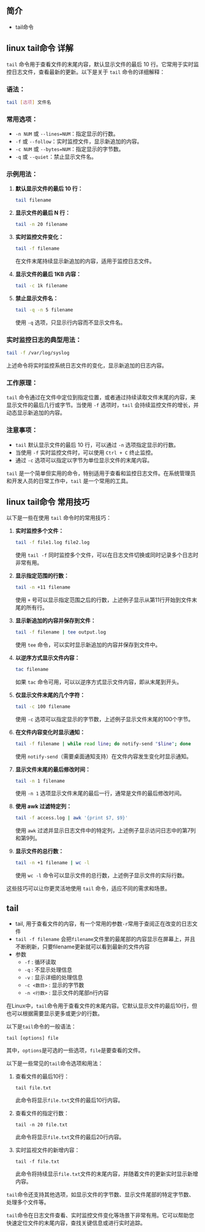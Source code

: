 ## 简介

+ tail命令

## linux tail命令 详解

`tail` 命令用于查看文件的末尾内容，默认显示文件的最后 10 行。它常用于实时监控日志文件，查看最新的更新。以下是关于 `tail` 命令的详细解释：

### 语法：

```bash
tail [选项] 文件名
```

### 常用选项：

- `-n NUM` 或 `--lines=NUM`：指定显示的行数。
- `-f` 或 `--follow`：实时监控文件，显示新追加的内容。
- `-c NUM` 或 `--bytes=NUM`：指定显示的字节数。
- `-q` 或 `--quiet`：禁止显示文件名。

### 示例用法：

1. **默认显示文件的最后 10 行：**
   ```bash
   tail filename
   ```

2. **显示文件的最后 N 行：**
   ```bash
   tail -n 20 filename
   ```

3. **实时监控文件变化：**
   ```bash
   tail -f filename
   ```
   在文件末尾持续显示新追加的内容，适用于监控日志文件。

4. **显示文件的最后 1KB 内容：**
   ```bash
   tail -c 1k filename
   ```

5. **禁止显示文件名：**
   ```bash
   tail -q -n 5 filename
   ```
   使用 `-q` 选项，只显示行内容而不显示文件名。

### 实时监控日志的典型用法：

```bash
tail -f /var/log/syslog
```

上述命令将实时监控系统日志文件的变化，显示新追加的日志内容。

### 工作原理：

`tail` 命令通过在文件中定位到指定位置，或者通过持续读取文件末尾的内容，来显示文件的最后几行或字节。当使用 `-f` 选项时，`tail` 会持续监控文件的增长，并动态显示新追加的内容。

### 注意事项：

- `tail` 默认显示文件的最后 10 行，可以通过 `-n` 选项指定显示的行数。
- 当使用 `-f` 实时监控文件时，可以使用 `Ctrl + C` 终止监控。
- 通过 `-c` 选项可以指定以字节为单位显示文件的末尾内容。

`tail` 是一个简单但实用的命令，特别适用于查看和监控日志文件。在系统管理员和开发人员的日常工作中，`tail` 是一个常用的工具。

## linux tail命令 常用技巧

以下是一些在使用 `tail` 命令时的常用技巧：

1. **实时监控多个文件：**
   ```bash
   tail -f file1.log file2.log
   ```
   使用 `tail -f` 同时监控多个文件，可以在日志文件切换或同时记录多个日志时非常有用。

2. **显示指定范围的行数：**
   ```bash
   tail -n +11 filename
   ```
   使用 `+` 号可以显示指定范围之后的行数，上述例子显示从第11行开始到文件末尾的所有行。

3. **显示新追加的内容并保存到文件：**
   ```bash
   tail -f filename | tee output.log
   ```
   使用 `tee` 命令，可以实时显示新追加的内容并保存到文件中。

4. **以逆序方式显示文件内容：**
   ```bash
   tac filename
   ```
   如果 `tac` 命令可用，可以以逆序方式显示文件内容，即从末尾到开头。

5. **仅显示文件末尾的几个字符：**
   ```bash
   tail -c 100 filename
   ```
   使用 `-c` 选项可以指定显示的字节数，上述例子显示文件末尾的100个字节。

6. **在文件内容变化时显示通知：**
   ```bash
   tail -f filename | while read line; do notify-send "$line"; done
   ```
   使用 `notify-send`（需要桌面通知支持）在文件内容发生变化时显示通知。

7. **显示文件末尾的最后修改时间：**
   ```bash
   tail -n 1 filename
   ```
   使用 `-n 1` 选项显示文件末尾的最后一行，通常是文件的最后修改时间。

8. **使用 awk 过滤特定列：**
   ```bash
   tail -f access.log | awk '{print $7, $9}'
   ```
   使用 `awk` 过滤并显示日志文件中的特定列，上述例子显示访问日志中的第7列和第9列。

9. **显示文件的总行数：**
   ```bash
   tail -n +1 filename | wc -l
   ```
   使用 `wc -l` 命令可以显示文件的总行数，上述例子显示文件的实际行数。

这些技巧可以让你更灵活地使用 `tail` 命令，适应不同的需求和场景。

## tail  

+ tail, 用于查看文件的内容，有一个常用的参数`-r`常用于查阅正在改变的日志文件
+ `tail -f filename` 会把`filename`文件里的最尾部的内容显示在屏幕上，并且不断刷新，只要filename更新就可以看到最新的文件内容
+ 参数
  + `-f` : 循环读取
  + `-q` : 不显示处理信息
  + `-v` : 显示详细的处理信息
  + `-c <数目>` : 显示的字节数
  + `-n <行数>` : 显示文件的尾部n行内容

在Linux中，`tail`命令用于查看文件的末尾内容。它默认显示文件的最后10行，但也可以根据需要显示更多或更少的行数。

以下是`tail`命令的一般语法：

```
tail [options] file
```

其中，`options`是可选的一些选项，`file`是要查看的文件。

以下是一些常见的`tail`命令选项和用法：

1. 查看文件的最后10行：
   ```
   tail file.txt
   ```

   此命令将显示`file.txt`文件的最后10行内容。

2. 查看文件的指定行数：
   ```
   tail -n 20 file.txt
   ```

   此命令将显示`file.txt`文件的最后20行内容。

3. 实时监视文件的新增内容：
   ```
   tail -f file.txt
   ```

   此命令将持续显示`file.txt`文件的末尾内容，并随着文件的更新实时显示新增内容。

`tail`命令还支持其他选项，如显示文件的字节数、显示文件尾部的特定字节数、处理多个文件等。

`tail`命令在日志文件查看、实时监控文件变化等场景下非常有用。它可以帮助您快速定位文件的末尾内容，查找关键信息或进行实时追踪。